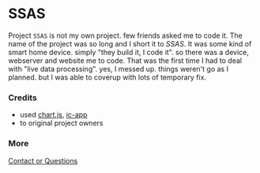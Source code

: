 # SSAS
Project `SSAS` is not my own project. few friends asked me to code it. The name of the project was so long and I short it to *SSAS*. It was some kind of smart home device. simply "they build it, I code it". so there was a device, webserver and website me to code. That was the first time I had to deal with "live data processing". yes, I messed up. things weren't go as I planned. but I was able to coverup with lots of temporary fix.

### Credits
- used [chart.js](https://www.chartjs.org/), [ic-app](/projects/ic-app.html)
- to original project owners

### More
[Contact or Questions](mailto:imesh1chamara@gmail.com)
